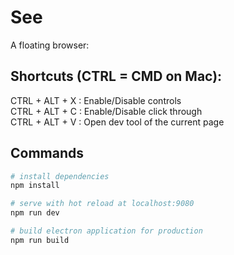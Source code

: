 # See

A floating browser:

 ## Shortcuts (CTRL = CMD on Mac):  
 CTRL + ALT + X : Enable/Disable controls  
 CTRL + ALT + C : Enable/Disable click through  
 CTRL + ALT + V : Open dev tool of the current page  

## Commands

``` bash
# install dependencies
npm install

# serve with hot reload at localhost:9080
npm run dev

# build electron application for production
npm run build

```
